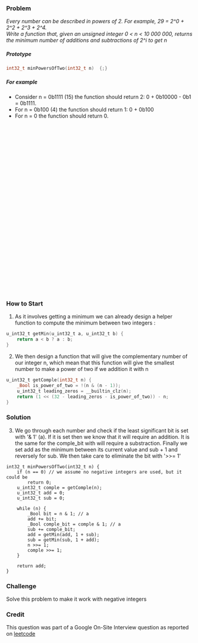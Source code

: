 ### Problem

*Every number can be described in powers of 2. For example, 29 = 2^0 + 2^2 + 2^3 + 2^4.  
Write a function that, given an unsigned integer 0 < n < 10 000 000, returns the minimum number of additions and subtractions of 2^i to get n*

##### Prototype
```c
int32_t minPowersOfTwo(int32_t n)  {;}
```

##### For example
* Consider n = 0b1111 (15) the function should return 2: 0 + 0b10000 - 0b1 = 0b1111.
* For n = 0b100 (4) the function should return 1: 0 + 0b100
* For n = 0 the function should return 0.


<pre>




























</pre>

### How to Start
1) As it involves getting a minimum we can already design a helper function to compute the minimum between two integers :

```c
u_int32_t getMin(u_int32_t a, u_int32_t b) {
	return a < b ? a : b;
}
```

2) We then design a function that will give the complementary number of our integer n, which mean that this function will give the smallest number to make a power of two if we addition it with n

```c
u_int32_t getComple(int32_t n) {
	_Bool is_power_of_two = !(n & (n - 1));
	u_int32_t leading_zeros = __builtin_clz(n);
	return (1 << (32 - leading_zeros - is_power_of_two)) - n;
}
```

### Solution

3) We go through each number and check if the least significant bit is set with '& 1' (a). If it is set then we know that it will require an addition. It is the same for the comple_bit with will require a substraction. Finally we set add as the minimum between its current value and sub + 1 and reversely for sub.
We then take care to eliminate the bit with '>>= 1'

```
int32_t minPowersOfTwo(int32_t n) {
	if (n == 0) // we assume no negative integers are used, but it could be
		return 0;
    u_int32_t comple = getComple(n);
    u_int32_t add = 0;
	u_int32_t sub = 0;

    while (n) {
		_Bool bit = n & 1; // a
		add += bit;
		_Bool comple_bit = comple & 1; // a
        sub += comple_bit;
        add = getMin(add, 1 + sub);
		sub = getMin(sub, 1 + add);
		n >>= 1;
		comple >>= 1;
	}

    return add;
}
```

### Challenge
Solve this problem to make it work with negative integers

### Credit
This question was part of a Google On-Site Interview question as reported on [leetcode](https://leetcode.com/discuss/interview-question/371592/google-onsite-min-number-of-powers-of-2-to-get-an-integer)  
